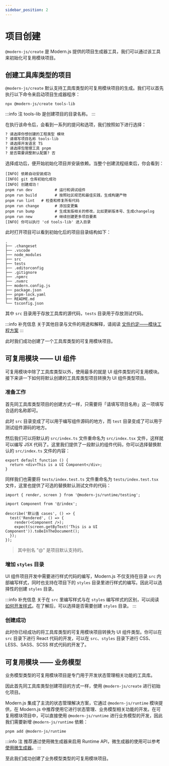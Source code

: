 ```yaml
---
sidebar_position: 2
---
```


# 项目创建

`@modern-js/create` 是 Modern.js 提供的项目生成器工具，我们可以通过该工具来初始化可复用模块项目。

## 创建工具库类型的项目

`@modern-js/create` 默认支持工具库类型的可复用模块项目的生成。我们可以首先执行以下命令来启动项目生成器程序：

```
npx @modern-js/create tools-lib
```

:::info 注
tools-lib 是创建项目的目录名称。
:::

在执行该命令后，会看到一系列的提问和选项，我们按照如下进行选择：

``` md
? 请选择你想创建的工程类型 模块
? 请填写项目名称 tools-lib
? 请选择开发语言 TS
? 请选择包管理工具 pnpm
? 是否需要调整默认配置? 否
```

选择成功后，便开始初始化项目并安装依赖。当整个创建流程结束后，你会看到：

```
[INFO] 依赖自动安装成功
[INFO] git 仓库初始化成功
[INFO] 创建成功！
pnpm run dev          # 运行和调试组件
pnpm run build        # 按照社区规范和最佳实践，生成构建产物
pnpm run lint   # 检查和修复所有代码
pnpm run change       # 添加变更集
pnpm run bump         # 生成发版相关的修改，比如更新版本号、生成changelog
pnpm run new          # 继续创建更多项目要素
[INFO] 你可以执行 'cd tools-lib' 进入目录
```

此时打开项目可以看到初始化后的项目目录结构如下：

```
.
├── .changeset
├── .vscode
├── node_modules
├── src
├── tests
├── .editorconfig
├── .gitignore
├── .npmrc
├── .nvmrc
├── modern.config.js
├── package.json
├── pnpm-lock.yaml
├── README.md
└── tsconfig.json
```

其中 `src` 目录用于存放工具库的源代码，`tests` 目录用于存放测试代码。

:::info 补充信息
关于其他目录与文件的用途和解释，请阅读 [文件约定——模块工程方案](/docs/apis/module/hooks/src/index)
:::

此时我们成功创建了一个工具库类型的可复用模块项目。

## 可复用模块 —— UI 组件

可复用模块中除了工具库类型以外，使用最多的就是 UI 组件类型的可复用模块。接下来讲一下如何将默认创建的工具库类型项目转换为 UI 组件类型项目。

### 准备工作

首先同工具库类型项目的创建方式一样，只需要将「请填写项目名称」这一项填写合适的名称即可。

此时 `src` 目录变成了可以用于编写组件源码的地方，而 `test` 目录变成了可以用于测试组件源码的地方。

然后我们可以将默认的 `src/index.ts` 文件重命名为 `src/index.tsx` 文件，这样就可以编写 JSX 代码了。这里我们提供了一段默认的组件代码，你可以选择替换默认的 `src/index.ts` 文件的内容：

``` tsx
export default function () {
  return <div>This is a UI Component</div>;
}
```

同样我们也需要将 `tests/index.test.ts` 文件重命名为 `tests/index.test.tsx` 文件，这里也提供了可选的替换默认测试文件的代码：

``` tsx
import { render, screen } from '@modern-js/runtime/testing';

import Component from '@/index';

describe('默认值 cases', () => {
  test('Rendered', () => {
    render(<Component />);
    expect(screen.getByText('This is a UI Component')).toBeInTheDocument();
  });
});
```

> 其中别名 "@" 是项目默认支持的。

### 增加 `styles` 目录

UI 组件项目开发中需要进行样式代码的编写，Modern.js 不仅支持在目录 `src` 内部编写样式，同时也支持在项目下的 `styles`
目录里进行样式的编写。因此可以选择性的创建 `styles` 目录。

:::info 补充信息
关于在 `src` 里编写样式与在 `styles` 编写样式的区别，可以阅读 [如何开发样式](/docs/guides/features/modules/code-style)。在了解后，可以选择是否需要创建 `styles` 目录。
:::

### 创建成功

此时你已经成功的将工具库类型的可复用模块项目转换为 UI 组件类型。你可以在 `src` 目录下进行 React 代码的开发，可以在 `src`、`styles` 目录下进行 CSS、LESS、SASS、SCSS 样式代码的开发了。

## 可复用模块 —— 业务模型

业务模型类型的可复用模块项目是专门用于开发状态管理相关功能的工具库。

因此首先同工具库类型创建项目的方式一样，使用 `@modern-js/create` 进行初始化项目。

Modern.js 集成了主流的状态管理解决方案，它通过 `@modern-js/runtime` 模块提供，在 Modern.js 中推荐使用它进行状态管理、业务模型相关功能的开发。在可复用模块项目中，可以直接使用 `@modern-js/runtime` 进行业务模型的开发，因此我们需要新增 `@modern-js/runtime` 依赖：

```
pnpm add @modern-js/runtime
```

:::info 注
推荐通过使用微生成器来启用 Runtime API，微生成器的使用可以参考 [使用微生成器](/docs/guides/features/modules/micro-generator)。
:::

至此我们成功创建了业务模型类型的可复用模块项目。

